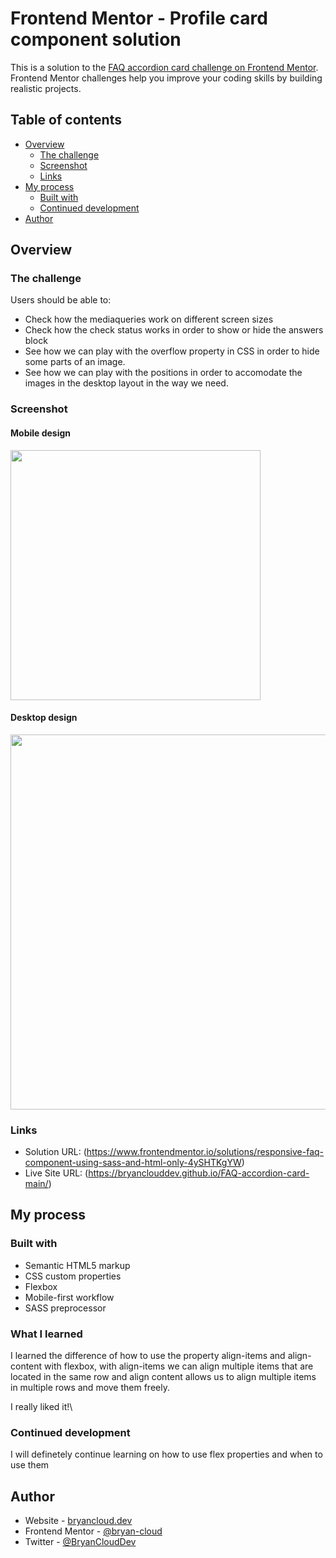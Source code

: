 # Frontend Mentor - Profile card component solution

This is a solution to the [FAQ accordion card challenge on Frontend Mentor](https://www.frontendmentor.io/challenges/faq-accordion-card-XlyjD0Oam). Frontend Mentor challenges help you improve your coding skills by building realistic projects. 

## Table of contents

- [Overview](#overview)
  - [The challenge](#the-challenge)
  - [Screenshot](#screenshot)
  - [Links](#links)
- [My process](#my-process)
  - [Built with](#built-with)
  - [Continued development](#continued-development)
- [Author](#author)


## Overview

### The challenge

Users should be able to:

- Check how the mediaqueries work on different screen sizes
- Check how the check status works in order to show or hide the answers block
- See how we can play with the overflow property in CSS in order to hide some parts of an image.
- See how we can play with the positions in order to accomodate the images in the desktop layout in the way we need.

### Screenshot

#### Mobile design

<img src="https://i.imgur.com/E4vpZWI.png" width="400px" ></a>

#### Desktop design

<img src="https://i.imgur.com/3AxvubM.png" width="600px" ></a>



### Links

- Solution URL: (https://www.frontendmentor.io/solutions/responsive-faq-component-using-sass-and-html-only-4ySHTKgYW)
- Live Site URL: (https://bryanclouddev.github.io/FAQ-accordion-card-main/)

## My process

### Built with

- Semantic HTML5 markup
- CSS custom properties
- Flexbox
- Mobile-first workflow
- SASS preprocessor

### What I learned

I learned the difference of how to use the property align-items and align-content with flexbox, with align-items we can align multiple items that are located in the same row and align content allows us to align multiple items in multiple rows and move them freely.


I really liked it!\

### Continued development

I will definetely continue learning on how to use flex properties and when to use them


## Author

- Website - [bryancloud.dev](https://bryancloud.dev)
- Frontend Mentor - [@bryan-cloud](https://www.frontendmentor.io/profile/BryanCloudDev)
- Twitter - [@BryanCloudDev](https://twitter.com/BryanCloudDev)
